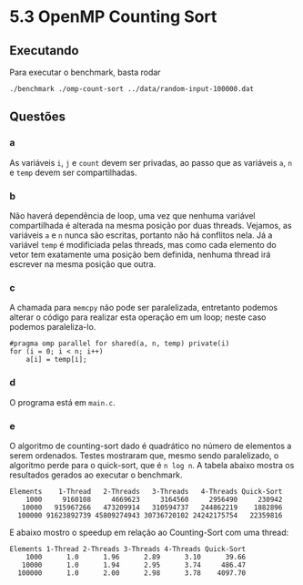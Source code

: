 5.3 OpenMP Counting Sort
========================

Executando
----------
Para executar o benchmark, basta rodar

    ./benchmark ./omp-count-sort ../data/random-input-100000.dat

Questões
--------

### a
As variáveis `i`, `j` e `count` devem ser privadas, ao passo que as
variáveis `a`, `n` e `temp` devem ser compartilhadas.

### b
Não haverá dependência de loop, uma vez que nenhuma variável
compartilhada é alterada na mesma posição por duas threads. Vejamos, as
variáveis `a` e `n` nunca são escritas, portanto não há conflitos nela.
Já a variável `temp` é modificiada pelas threads, mas como cada elemento
do vetor tem exatamente uma posição bem definida, nenhuma thread irá
escrever na mesma posição que outra.

### c
A chamada para `memcpy` não pode ser paralelizada, entretanto podemos
alterar o código para realizar esta operação em um loop; neste caso
podemos paraleliza-lo.

    #pragma omp parallel for shared(a, n, temp) private(i)
    for (i = 0; i < n; i++)
    	a[i] = temp[i];

### d
O programa está em `main.c`.

### e
O algoritmo de counting-sort dado é quadrático no número de elementos a
serem ordenados. Testes mostraram que, mesmo sendo paralelizado, o
algoritmo perde para o quick-sort, que é `n log n`. A tabela abaixo
mostra os resultados gerados ao executar o benchmark.

    Elements    1-Thread   2-Threads   3-Threads   4-Threads Quick-Sort
        1000     9160108     4669623     3164560     2956490     230942
       10000   915967266   473209914   310594737   244862219    1882896
      100000 91623892739 45809274943 30736720102 24242175754   22359816

E abaixo mostro o speedup em relação ao Counting-Sort com uma thread:

    Elements 1-Thread 2-Threads 3-Threads 4-Threads Quick-Sort
        1000      1.0      1.96      2.89      3.10      39.66
       10000      1.0      1.94      2.95      3.74     486.47
      100000      1.0      2.00      2.98      3.78    4097.70
